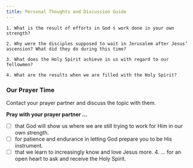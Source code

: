 ```yaml
---
title: Personal Thoughts and Discussion Guide
---
```


`1. What is the result of efforts in God ́s work done in your own strength?`

`2. Why were the disciples supposed to wait in Jerusalem after Jesus’ ascension? What did they do during this time?`

`3. What does the Holy Spirit achieve in us with regard to our fellowmen?`

`4. What are the results when we are filled with the Holy Spirit?`

### Our Prayer Time

Contact your prayer partner and discuss the topic with them.

**Pray with your prayer partner ...**

- [ ] that God will show us where we are still trying to work for Him in our own strength.
- [ ] for patience and endurance in letting God prepare you to be His instrument.
- [ ] that we learn to increasingly know and love Jesus more. 4. ... for an open heart to ask and receive the Holy Spirit.